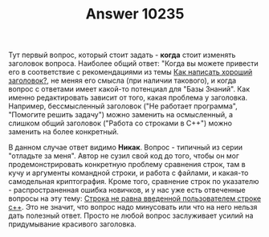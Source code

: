 ﻿---
title: "Answer 10235"
se.owner.user_id: 240512
se.owner.display_name: "MSDN.WhiteKnight"
se.owner.link: "https://ru.meta.stackoverflow.com/users/240512/msdn-whiteknight"
se.answer_id: 10235
se.question_id: 10231
se.post_type: answer
se.score: 2
se.is_accepted: True
---
<p>Тут первый вопрос, который стоит задать - <strong>когда</strong> стоит изменять заголовок вопроса. Наиболее общий ответ: "Когда вы можете привести его в соответствие с рекомендациями из темы <a href="https://ru.meta.stackoverflow.com/questions/3342/%D0%9A%D0%B0%D0%BA-%D0%BD%D0%B0%D0%BF%D0%B8%D1%81%D0%B0%D1%82%D1%8C-%D1%85%D0%BE%D1%80%D0%BE%D1%88%D0%B8%D0%B9-%D0%B7%D0%B0%D0%B3%D0%BE%D0%BB%D0%BE%D0%B2%D0%BE%D0%BA?rq=1">Как написать хороший заголовок?</a>, не меняя его смысла (при наличии такового), и когда вопрос с ответами имеет какой-то потенциал для "Базы Знаний". Как именно редактировать зависит от того, какая проблема у заголовка. Например, бессмысленный заголовок ("Не работает программа", "Помогите решить задачу") можно заменить на осмысленный, а слишком общий заголовок ("Работа со строками в С++") можно заменить на более конкретный.</p>

<p>В данном случае ответ видимо <strong>Никак</strong>. Вопрос - типичный из серии "отладьте за меня". Автор не сузил свой код до того, чтобы он мог продемонстрировать конкретную проблему сравнения строк, там в кучу и аргументы командной строки, и работа с файлами, и какая-то самодельная криптография. Кроме того, сравнение строк по указателю - распространенная ошибка новичков, и у нас уже есть отвеченные вопросы на эту тему: <a href="https://ru.stackoverflow.com/questions/228084/">Строка не равна введенной пользователем строке c++</a>. Это не значит, что вопрос надо минусовать или что на него нельзя дать полезный ответ. Просто не любой вопрос заслуживает усилий на придумывание красивого заголовка.</p>
